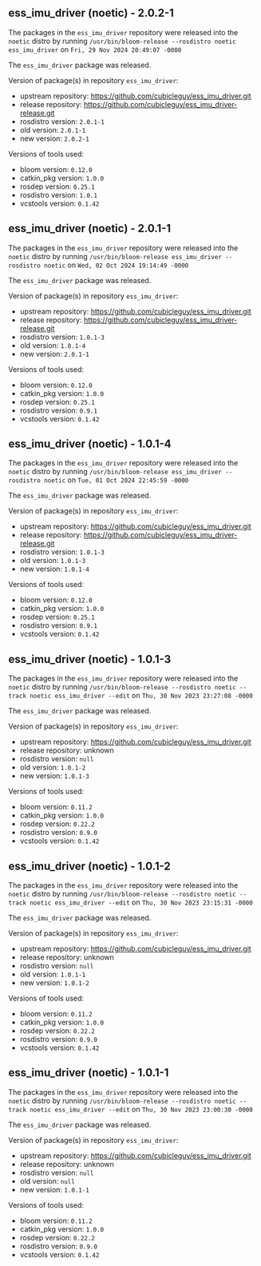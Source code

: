 ## ess_imu_driver (noetic) - 2.0.2-1

The packages in the `ess_imu_driver` repository were released into the `noetic` distro by running `/usr/bin/bloom-release --rosdistro noetic ess_imu_driver` on `Fri, 29 Nov 2024 20:49:07 -0000`

The `ess_imu_driver` package was released.

Version of package(s) in repository `ess_imu_driver`:

- upstream repository: https://github.com/cubicleguy/ess_imu_driver.git
- release repository: https://github.com/cubicleguy/ess_imu_driver-release.git
- rosdistro version: `2.0.1-1`
- old version: `2.0.1-1`
- new version: `2.0.2-1`

Versions of tools used:

- bloom version: `0.12.0`
- catkin_pkg version: `1.0.0`
- rosdep version: `0.25.1`
- rosdistro version: `1.0.1`
- vcstools version: `0.1.42`


## ess_imu_driver (noetic) - 2.0.1-1

The packages in the `ess_imu_driver` repository were released into the `noetic` distro by running `/usr/bin/bloom-release ess_imu_driver --rosdistro noetic` on `Wed, 02 Oct 2024 19:14:49 -0000`

The `ess_imu_driver` package was released.

Version of package(s) in repository `ess_imu_driver`:

- upstream repository: https://github.com/cubicleguy/ess_imu_driver.git
- release repository: https://github.com/cubicleguy/ess_imu_driver-release.git
- rosdistro version: `1.0.1-3`
- old version: `1.0.1-4`
- new version: `2.0.1-1`

Versions of tools used:

- bloom version: `0.12.0`
- catkin_pkg version: `1.0.0`
- rosdep version: `0.25.1`
- rosdistro version: `0.9.1`
- vcstools version: `0.1.42`


## ess_imu_driver (noetic) - 1.0.1-4

The packages in the `ess_imu_driver` repository were released into the `noetic` distro by running `/usr/bin/bloom-release ess_imu_driver --rosdistro noetic` on `Tue, 01 Oct 2024 22:45:59 -0000`

The `ess_imu_driver` package was released.

Version of package(s) in repository `ess_imu_driver`:

- upstream repository: https://github.com/cubicleguy/ess_imu_driver.git
- release repository: https://github.com/cubicleguy/ess_imu_driver-release.git
- rosdistro version: `1.0.1-3`
- old version: `1.0.1-3`
- new version: `1.0.1-4`

Versions of tools used:

- bloom version: `0.12.0`
- catkin_pkg version: `1.0.0`
- rosdep version: `0.25.1`
- rosdistro version: `0.9.1`
- vcstools version: `0.1.42`


## ess_imu_driver (noetic) - 1.0.1-3

The packages in the `ess_imu_driver` repository were released into the `noetic` distro by running `/usr/bin/bloom-release --rosdistro noetic --track noetic ess_imu_driver --edit` on `Thu, 30 Nov 2023 23:27:08 -0000`

The `ess_imu_driver` package was released.

Version of package(s) in repository `ess_imu_driver`:

- upstream repository: https://github.com/cubicleguy/ess_imu_driver.git
- release repository: unknown
- rosdistro version: `null`
- old version: `1.0.1-2`
- new version: `1.0.1-3`

Versions of tools used:

- bloom version: `0.11.2`
- catkin_pkg version: `1.0.0`
- rosdep version: `0.22.2`
- rosdistro version: `0.9.0`
- vcstools version: `0.1.42`


## ess_imu_driver (noetic) - 1.0.1-2

The packages in the `ess_imu_driver` repository were released into the `noetic` distro by running `/usr/bin/bloom-release --rosdistro noetic --track noetic ess_imu_driver --edit` on `Thu, 30 Nov 2023 23:15:31 -0000`

The `ess_imu_driver` package was released.

Version of package(s) in repository `ess_imu_driver`:

- upstream repository: https://github.com/cubicleguy/ess_imu_driver.git
- release repository: unknown
- rosdistro version: `null`
- old version: `1.0.1-1`
- new version: `1.0.1-2`

Versions of tools used:

- bloom version: `0.11.2`
- catkin_pkg version: `1.0.0`
- rosdep version: `0.22.2`
- rosdistro version: `0.9.0`
- vcstools version: `0.1.42`


## ess_imu_driver (noetic) - 1.0.1-1

The packages in the `ess_imu_driver` repository were released into the `noetic` distro by running `/usr/bin/bloom-release --rosdistro noetic --track noetic ess_imu_driver --edit` on `Thu, 30 Nov 2023 23:00:30 -0000`

The `ess_imu_driver` package was released.

Version of package(s) in repository `ess_imu_driver`:

- upstream repository: https://github.com/cubicleguy/ess_imu_driver.git
- release repository: unknown
- rosdistro version: `null`
- old version: `null`
- new version: `1.0.1-1`

Versions of tools used:

- bloom version: `0.11.2`
- catkin_pkg version: `1.0.0`
- rosdep version: `0.22.2`
- rosdistro version: `0.9.0`
- vcstools version: `0.1.42`


